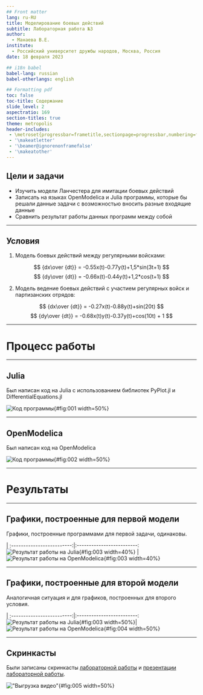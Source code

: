 ```yaml
---
## Front matter
lang: ru-RU
title: Моделирование боевых действий
subtitle: Лабораторная работа №3
author:
  - Манаева В.Е.
institute:
  - Российский университет дружбы народов, Москва, Россия
date: 18 февраля 2023

## i18n babel
babel-lang: russian
babel-otherlangs: english

## Formatting pdf
toc: false
toc-title: Содержание
slide_level: 2
aspectratio: 169
section-titles: true
theme: metropolis
header-includes:
 - \metroset{progressbar=frametitle,sectionpage=progressbar,numbering=fraction}
 - '\makeatletter'
 - '\beamer@ignorenonframefalse'
 - '\makeatother'
---
```


## Цели и задачи

- Изучить модели Ланчестера для имитации боевых действий
- Записать на языках OpenModelica и Julia программы, которые бы решали данные задачи с возможностью вносить разные входящие данные
- Сравнить результат работы данных программ между собой

---

## Условия

1. Модель боевых действий между регулярными войсками:

$$ {dx\over {dt}} = -0.55x(t)-0.77y(t)+1,5*sin(3t+1) $$
$$ {dy\over {dt}} = -0.66x(t)-0.44y(t)+1,2*cos(t+1) $$

2. Модель ведение боевых действий с участием регулярных войск и партизанских отрядов:

$$ {dx\over {dt}} = -0.27x(t)-0.88y(t)+sin(20t) $$
$$ {dy\over {dt}} = -0.68x(t)y(t)-0.37y(t)+cos(10t) + 1 $$

---

# Процесс работы

---

## Julia 

Был написан код на Julia с использованием библиотек PyPlot.jl и DifferentialEquations.jl

![Код программы](./image/screenshot.png){#fig:001 width=50%}

---

## OpenModelica 

Был написан код на OpenModelica

![Код программы](./image/screenshot1.png){#fig:002 width=50%}

---

# Результаты

---

## Графики, построенные для первой модели

Графики, построенные программами для первой задачи, одинаковы.

 | 
:-------------------------:|:-------------------------:
![Результат работы на Julia](./image/graph1.png){#fig:003 width=40%} | ![Результат работы на OpenModelica](./image/mod_graph1.png){#fig:003 width=40%}

---

## Графики, построенные для второй модели

Аналогичная ситуация и для графиков, построенных для второго условия.

 | 
:-------------------------:|:-------------------------:
![Результат работы на Julia](./image/graph2.png){#fig:003 width=50%}|![Результат работы на OpenModelica](./image/mod_graph2.png){#fig:004 width=50%}

---

## Скринкасты

Были записаны скринкасты [лабораторной работы](https://youtu.be/S6TlYdG0pnE "лабораторной работы") и [презентации лабораторной работы](https://youtu.be/sP3CdiE58fk "презентации лабораторной работы").

!["Выгрузка видео"](./image/Screenshot_1.png){#fig:005 width=50%}